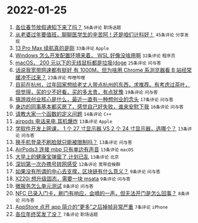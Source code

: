 # 2022-01-25

1. [各位春节放假通知下来了吗？](https://www.v2ex.com/t/830408) `56条评论` `职场话题`
1. [从老婆过年要值班，聊聊医学生的辛苦阿！还是咱们计科好！](https://www.v2ex.com/t/830412) `45条评论` `分享发现`
1. [13 Pro Max 续航真的是刚](https://www.v2ex.com/t/830388) `33条评论` `Apple`
1. [Windows 怎么开发配置环境来着， WSL 好像没啥用啊](https://www.v2ex.com/t/830414) `32条评论` `程序员`
1. [macOS， 200 元以下的无线鼠标都是垃圾(doge](https://www.v2ex.com/t/830416) `25条评论` `问与答`
1. [话说我宽带网速都有挺好 有 1000M，但为啥用 Chrome 系浏览器看 B 站经常缓冲不过来？](https://www.v2ex.com/t/830394) `23条评论` `哔哩哔哩`
1. [目前在杭州，过年回家想给老丈人带点杭州的东西，求推荐。有考虑过茶叶，但觉得，买的少不好看，买的多太贵，有点犹豫](https://www.v2ex.com/t/830395) `19条评论` `问与答`
1. [搞游戏创业核心是什么，最近一直有一种想创业的念头](https://www.v2ex.com/t/830405) `17条评论` `问与答`
1. [身边的同事基本都买房了，感觉自己好失败，谁来安慰下我](https://www.v2ex.com/t/830390) `16条评论` `问与答`
1. [请教大家一个函数的定义问题](https://www.v2ex.com/t/830425) `14条评论` `C++`
1. [airpods 电话来电,耳机爆炸](https://www.v2ex.com/t/830421) `13条评论` `Apple`
1. [学软件开发上网课， 1 个 27 寸显示器 VS 2 个 24 寸显示器，选哪个？](https://www.v2ex.com/t/830420) `13条评论` `问与答`
1. [换手机登录不刷脸就只能被限制吗？](https://www.v2ex.com/t/830409) `13条评论` `问与答`
1. [AirPods3 连接 mbp 只有单边有声音](https://www.v2ex.com/t/830389) `13条评论` `macOS`
1. [大早上的健康宝弹窗了,计划已乱](https://www.v2ex.com/t/830387) `13条评论` `北京`
1. [深圳第一次办携号转网感受](https://www.v2ex.com/t/830399) `12条评论` `宽带症候群`
1. [如果没有所谓的中心去支撑，区块链有什么意义？](https://www.v2ex.com/t/830432) `9条评论` `问与答`
1. [X220i 想升级固态，需要一块 msata](https://www.v2ex.com/t/830406) `9条评论` `问与答`
1. [微服务怎么单元测试](https://www.v2ex.com/t/830397) `8条评论` `问与答`
1. [NFC 已录入门卡，刷门有响应，会嘀的一声，但无法开门是怎么回事？](https://www.v2ex.com/t/830396) `8条评论` `问与答`
1. [AppStore 点开 app 简介的“更多”之后掉帧非常严重](https://www.v2ex.com/t/830439) `7条评论` `iPhone`
1. [各位年终奖发了没？](https://www.v2ex.com/t/830431) `7条评论` `职场话题`
